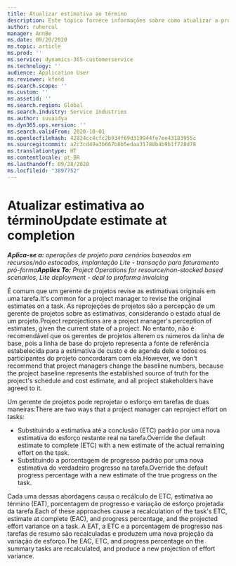 ```yaml
---
title: Atualizar estimativa ao término
description: Este tópico fornece informações sobre como atualizar a projeção de esforço em um projeto.
author: ruhercul
manager: AnnBe
ms.date: 09/20/2020
ms.topic: article
ms.prod: ''
ms.service: dynamics-365-customerservice
ms.technology: ''
audience: Application User
ms.reviewer: kfend
ms.search.scope: ''
ms.custom: ''
ms.assetid: ''
ms.search.region: Global
ms.search.industry: Service industries
ms.author: suvaidya
ms.dyn365.ops.version: ''
ms.search.validFrom: 2020-10-01
ms.openlocfilehash: 42824cc4cfc2b934f69d319944fe7ee43183955c
ms.sourcegitcommit: a2c3cd49a3b667b8b5edaa31788b4b9b1f728d78
ms.translationtype: HT
ms.contentlocale: pt-BR
ms.lasthandoff: 09/28/2020
ms.locfileid: "3897752"
---
```

# <a name="update-estimate-at-completion"></a><span data-ttu-id="91ca2-103">Atualizar estimativa ao término</span><span class="sxs-lookup"><span data-stu-id="91ca2-103">Update estimate at completion</span></span>

<span data-ttu-id="91ca2-104">_**Aplica-se a:** operações de projeto para cenários baseados em recursos/não estocados, implantação Lite - transação para faturamento pró-forma_</span><span class="sxs-lookup"><span data-stu-id="91ca2-104">_**Applies To:** Project Operations for resource/non-stocked based scenarios, Lite deployment - deal to proforma invoicing_</span></span>

<span data-ttu-id="91ca2-105">É comum que um gerente de projetos revise as estimativas originais em uma tarefa.</span><span class="sxs-lookup"><span data-stu-id="91ca2-105">It's common for a project manager to revise the original estimates on a task.</span></span> <span data-ttu-id="91ca2-106">As reprojeções de projetos são a percepção de um gerente de projetos sobre as estimativas, considerando o estado atual de um projeto.</span><span class="sxs-lookup"><span data-stu-id="91ca2-106">Project reprojections are a project manager's perception of estimates, given the current state of a project.</span></span> <span data-ttu-id="91ca2-107">No entanto, não é recomendável que os gerentes de projetos alterem os números da linha de base, pois a linha de base do projeto representa a fonte de referência estabelecida para a estimativa de custo e de agenda dele e todos os participantes do projeto concordaram com ela.</span><span class="sxs-lookup"><span data-stu-id="91ca2-107">However, we don't recommend that project managers change the baseline numbers, because the project baseline represents the established source of truth for the project's schedule and cost estimate, and all project stakeholders have agreed to it.</span></span>

<span data-ttu-id="91ca2-108">Um gerente de projetos pode reprojetar o esforço em tarefas de duas maneiras:</span><span class="sxs-lookup"><span data-stu-id="91ca2-108">There are two ways that a project manager can reproject effort on tasks:</span></span>

- <span data-ttu-id="91ca2-109">Substituindo a estimativa até a conclusão (ETC) padrão por uma nova estimativa do esforço restante real na tarefa.</span><span class="sxs-lookup"><span data-stu-id="91ca2-109">Override the default estimate to complete (ETC) with a new estimate of the actual remaining effort on the task.</span></span> 
- <span data-ttu-id="91ca2-110">Substituindo a porcentagem de progresso padrão por uma nova estimativa do verdadeiro progresso na tarefa.</span><span class="sxs-lookup"><span data-stu-id="91ca2-110">Override the default progress percentage with a new estimate of the true progress on the task.</span></span>

<span data-ttu-id="91ca2-111">Cada uma dessas abordagens causa o recálculo de ETC, estimativa ao término (EAT), porcentagem de progresso e variação de esforço projetada da tarefa.</span><span class="sxs-lookup"><span data-stu-id="91ca2-111">Each of these approaches cause a recalculation of the task's ETC, estimate at complete (EAC), and progress percentage, and the projected effort variance on a task.</span></span> <span data-ttu-id="91ca2-112">A EAT, a ETC e a porcentagem de progresso nas tarefas de resumo são recalculadas e produzem uma nova projeção da variação de esforço.</span><span class="sxs-lookup"><span data-stu-id="91ca2-112">The EAC, ETC, and progress percentage on the summary tasks are recalculated, and produce a new projection of effort variance.</span></span>
